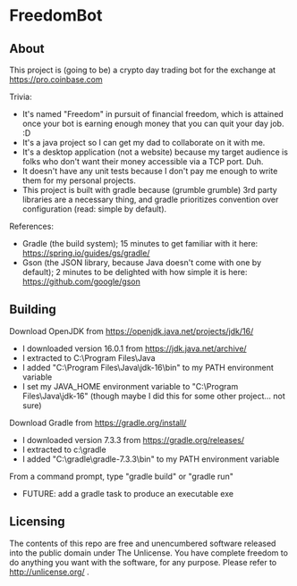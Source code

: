 FreedomBot
==========

About
-----
This project is (going to be) a crypto day trading bot for the exchange at https://pro.coinbase.com

Trivia:
 - It's named "Freedom" in pursuit of financial freedom, which is attained once your bot is earning enough money that you can quit your day job. :D
 - It's a java project so I can get my dad to collaborate on it with me.
 - It's a desktop application (not a website) because my target audience is folks who don't want their money accessible via a TCP port. Duh.
 - It doesn't have any unit tests because I don't pay me enough to write them for my personal projects.
 - This project is built with gradle because (grumble grumble) 3rd party libraries are a necessary thing, and gradle prioritizes convention over configuration (read: simple by default).

References:
 - Gradle (the build system); 15 minutes to get familiar with it here: https://spring.io/guides/gs/gradle/
 - Gson (the JSON library, because Java doesn't come with one by default); 2 minutes to be delighted with how simple it is here: https://github.com/google/gson

Building
--------
Download OpenJDK from https://openjdk.java.net/projects/jdk/16/
 - I downloaded version 16.0.1 from https://jdk.java.net/archive/
 - I extracted to C:\Program Files\Java
 - I added "C:\Program Files\Java\jdk-16\bin" to my PATH environment variable
 - I set my JAVA_HOME environment variable to "C:\Program Files\Java\jdk-16" (though maybe I did this for some other project... not sure)

Download Gradle from https://gradle.org/install/
 - I downloaded version 7.3.3 from https://gradle.org/releases/
 - I extracted to c:\gradle
 - I added "C:\gradle\gradle-7.3.3\bin" to my PATH environment variable

From a command prompt, type "gradle build" or "gradle run"
 - FUTURE: add a gradle task to produce an executable exe

Licensing
---------
The contents of this repo are free and unencumbered software released into the public domain under The Unlicense. You have complete freedom to do anything you want with the software, for any purpose. Please refer to <http://unlicense.org/> .